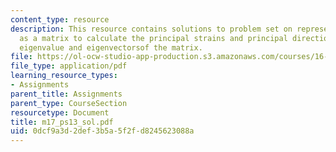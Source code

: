 ```yaml
---
content_type: resource
description: This resource contains solutions to problem set on representing strains
  as a matrix to calculate the principal strains and principal directions via the
  eigenvalue and eigenvectorsof the matrix.
file: https://ol-ocw-studio-app-production.s3.amazonaws.com/courses/16-01-unified-engineering-i-ii-iii-iv-fall-2005-spring-2006/0dcf9a3d2def3b5a5f2fd8245623088a_m17_ps13_sol.pdf
file_type: application/pdf
learning_resource_types:
- Assignments
parent_title: Assignments
parent_type: CourseSection
resourcetype: Document
title: m17_ps13_sol.pdf
uid: 0dcf9a3d-2def-3b5a-5f2f-d8245623088a
---
```

